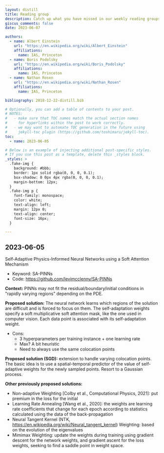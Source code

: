 ```yaml
---
layout: distill
title: Reading group
description: Catch up what you have missed in our weekly reading groups
giscus_comments: false
date: 2023-06-07

authors:
  - name: Albert Einstein
    url: "https://en.wikipedia.org/wiki/Albert_Einstein"
    affiliations:
      name: IAS, Princeton
  - name: Boris Podolsky
    url: "https://en.wikipedia.org/wiki/Boris_Podolsky"
    affiliations:
      name: IAS, Princeton
  - name: Nathan Rosen
    url: "https://en.wikipedia.org/wiki/Nathan_Rosen"
    affiliations:
      name: IAS, Princeton

bibliography: 2018-12-22-distill.bib

# Optionally, you can add a table of contents to your post.
# NOTES:
#   - make sure that TOC names match the actual section names
#     for hyperlinks within the post to work correctly.
#   - we may want to automate TOC generation in the future using
#     jekyll-toc plugin (https://github.com/toshimaru/jekyll-toc).
toc:
  - name: 2023-06-05

# Below is an example of injecting additional post-specific styles.
# If you use this post as a template, delete this _styles block.
_styles: >
  .fake-img {
    background: #bbb;
    border: 1px solid rgba(0, 0, 0, 0.1);
    box-shadow: 0 0px 4px rgba(0, 0, 0, 0.1);
    margin-bottom: 12px;
  }
  .fake-img p {
    font-family: monospace;
    color: white;
    text-align: left;
    margin: 12px 0;
    text-align: center;
    font-size: 16px;
  }

---
```


## 2023-06-05

Self-Adaptive Physics-Informed Neural Networks using a Soft Attention Mechanism

- Keyword: SA-PINNs
- Code: https://github.com/levimcclenny/SA-PINNs
        
**Context:** PINNs may not fit the residual/boundary/initial conditions in "rapidly varying regions" depending on the PDE.

**Proposed solution:** The neural network learns which regions of the solution are difficult and is forced to focus on them. The self-adaptation weights specify a soft multiplicative soft attention mask, like the one used in computer vision. Each data point is associated with its self-adaptation weight.
- Cons:
	- 3 hyperparameters per training instance + one learning rate
	- Max? A bit heuristic
	- Need to always use the same colocation points


**Proposed solution (SGD):** extension to handle varying colocation points. The basic idea is to use a spatial-temporal predictor of the value of self-adaptive weights for the newly sampled points. Resort to a Gaussian process.


**Other previously proposed solutions:** 
- Non-adaptive Weighting [Colby et al., Computational Physics, 2021]: put premium in the loss for the initial 
- Learning Rate Annealing [Wang et al., 2020]: the weights are learning rate coefficients that change for each epoch according to statistics calculated using the data of the back-propagation
- Neural Tangent Kernel (NTK, https://en.wikipedia.org/wiki/Neural_tangent_kernel) Weighting: based on the evolution of the eigenvalues
- Mimimax Weighting: update the weights during training using gradient descent for the network weights, and gradient ascent for the loss weights, seeking 
to find a saddle point in weight space.



